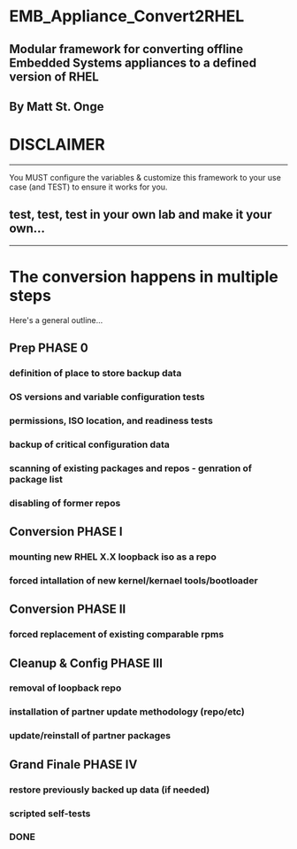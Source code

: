 # EMB_Appliance_Convert2RHEL
## Modular framework for converting offline Embedded Systems appliances to a defined version of RHEL
## By Matt St. Onge

# DISCLAIMER #
--------------------
You MUST configure the variables & customize this framework to your use case (and TEST) to ensure it works for you.

## test, test, test in your own lab and make it your own...
--------------------

# The conversion happens in multiple steps

Here's a general outline...


## Prep PHASE 0
###   definition of place to store backup data
###		OS versions and variable configuration tests
###		permissions, ISO location, and readiness tests 
###   backup of critical configuration data
###   scanning of existing packages and repos - genration of package list
###   disabling of former repos
## Conversion PHASE I
###   mounting new RHEL X.X loopback iso as a repo
###   forced intallation of new kernel/kernael tools/bootloader
## Conversion PHASE II
###   forced replacement of existing comparable rpms
## Cleanup & Config PHASE III
###   removal of loopback repo
###   installation of partner update methodology (repo/etc)
###   update/reinstall of partner packages
## Grand Finale PHASE IV
###   restore previously backed up data (if needed)
###   scripted self-tests
###   DONE

